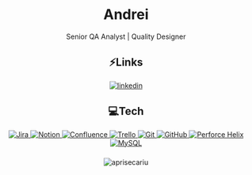 <div align="center">
<h1>Andrei</h1>
<p>Senior QA Analyst | Quality Designer</p>
</div>

<div align="center">
<h2>⚡️Links</h2>
<p><a target="_blank" href="https://www.linkedin.com/in/linkedin.com/in/aprisecariu" style="display: inline-block;"><img src="https://img.shields.io/badge/linkedin-logo?style=for-the-badge&logo=linkedin&logoColor=white&color=#0a77b6" alt="linkedin" /></a></p>
</div>

###

<div align="center">
  <p>
  <h2>💻Tech</h2>
    <a target="_blank" href="https://www.atlassian.com/software/jira">
      <img src="https://img.shields.io/badge/jira-%230A0FFF.svg?style=for-the-badge&logo=jira&logoColor=white" alt="Jira" />
    </a>
    <a target="_blank" href="https://www.notion.so/">
      <img src="https://img.shields.io/badge/Notion-%23000000.svg?style=for-the-badge&logo=notion&logoColor=white" alt="Notion" />
    </a>
    <a target="_blank" href="https://www.atlassian.com/software/confluence">
      <img src="https://img.shields.io/badge/confluence-%23172BF4.svg?style=for-the-badge&logo=confluence&logoColor=white" alt="Confluence" />
    </a>
    <a target="_blank" href="https://trello.com/">
      <img src="https://img.shields.io/badge/Trello-%23026AA7.svg?style=for-the-badge&logo=Trello&logoColor=white" alt="Trello" />
    </a>
    <a target="_blank" href="https://git-scm.com/">
      <img src="https://img.shields.io/badge/git-%23F05033.svg?style=for-the-badge&logo=git&logoColor=white" alt="Git" />
    </a>
    <a target="_blank" href="https://github.com/">
      <img src="https://img.shields.io/badge/github-%23121011.svg?style=for-the-badge&logo=github&logoColor=white" alt="GitHub" />
    </a>
    <a target="_blank" href="https://www.perforce.com/products/helix-core">
      <img src="https://img.shields.io/badge/-PERFORCE%20HELIX-404040?style=for-the-badge&logo=Perforce&logoColor=white" alt="Perforce Helix" />
    </a>
    <a target="_blank" href="https://www.mysql.com/">
      <img src="https://img.shields.io/badge/mysql-4479A1.svg?style=for-the-badge&logo=mysql&logoColor=white" alt="MySQL" />
    </a>
  </p>
</div>

###

<div align="center">
  <p><img align="center" src="https://github-readme-streak-stats.herokuapp.com/?user=aprisecariu" alt="aprisecariu" /></p>
</div>

###
